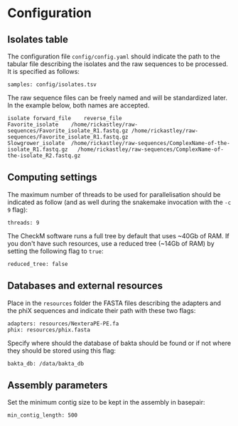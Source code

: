 # Configuration

## Isolates table

The configuration file `config/config.yaml` should indicate the path to the tabular file describing the isolates and the raw sequences to be processed.
It is specified as follows: 

    samples: config/isolates.tsv

The raw sequence files can be freely named and will be standardized later. In the example below, both names are accepted.

    isolate	forward_file	reverse_file
    Favorite_isolate	/home/rickastley/raw-sequences/Favorite_isolate_R1.fastq.gz	/home/rickastley/raw-sequences/Favorite_isolate_R1.fastq.gz	
    Slowgrower_isolate	/home/rickastley/raw-sequences/ComplexName-of-the-isolate_R1.fastq.gz	/home/rickastley/raw-sequences/ComplexName-of-the-isolate_R2.fastq.gz	


## Computing settings

The maximum number of threads to be used for parallelisation should be indicated as follow (and as well during the snakemake invocation with the `-c 9` flag):

    threads: 9

The CheckM software runs a full tree by default that uses ~40Gb of RAM. If you don't have such resources, use a reduced tree (~14Gb of RAM) by setting the following flag to `true`:

    reduced_tree: false


## Databases and external resources

Place in the `resources` folder the FASTA files describing the adapters and the phiX sequences and indicate their path with these two flags:

    adapters: resources/NexteraPE-PE.fa
    phix: resources/phix.fasta

Specify where should the database of bakta should be found or if not where they should be stored using this flag:

    bakta_db: /data/bakta_db

## Assembly parameters

Set the minimum contig size to be kept in the assembly in basepair:

    min_contig_length: 500
